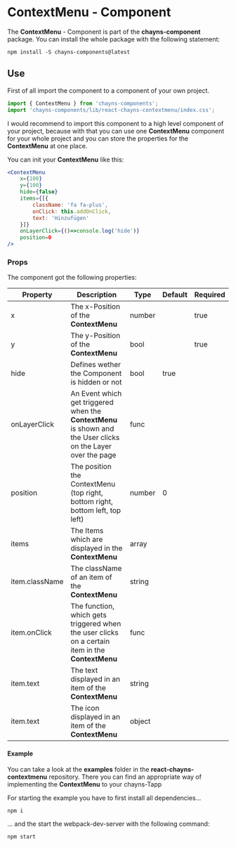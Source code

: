 # ContextMenu - Component #

The **ContextMenu** - Component is part of the **chayns-component** package. You can install the whole package with the following statement:

    npm install -S chayns-components@latest

## Use ##

First of all import the component to a component of your own project.

```jsx
import { ContextMenu } from 'chayns-components';
import 'chayns-components/lib/react-chayns-contextmenu/index.css';
```
I would recommend to import this component to a high level component of your project, because with that you can use one **ContextMenu** component for your whole project and you can store the properties for the **ContextMenu** at one place.

You can init your **ContextMenu** like this:
```jsx
<ContextMenu
    x={100}
    y={100}
    hide={false}
    items={[{
        className: 'fa fa-plus',
        onClick: this.addOnClick,
        text: 'Hinzufügen'
    }]}
    onLayerClick={()=>console.log('hide')}
    position=0
/>
```

### Props ###
The component got the following properties:

| Property   | Description                                                                                        | Type   | Default | Required
|------------|-----------------------------------------------------------------------------------------------------|--------|-------|------|
| x | The x-Position of the **ContextMenu**                                     | number |        | true |
| y | The y-Position of the **ContextMenu**                                     | bool   |        | true |
| hide | Defines wether the Component is hidden or not   | bool | true| |
| onLayerClick | An Event which get triggered when the **ContextMenu** is shown and the User clicks on the Layer over the page | func | ||
| position | The position the ContextMenu (top right, bottom right, bottom left, top left) | number | 0 ||
| items | The Items which are displayed in the **ContextMenu** | array | |
| item.className | The className of an item of the **ContextMenu** | string | |
| item.onClick | The function, which gets triggered when the user clicks on a certain item in the **ContextMenu** | func | ||
| item.text | The text displayed in an item of the **ContextMenu** | string | |
| item.text | The icon displayed in an item of the **ContextMenu** | object | |


#### Example ####

You can take a look at the **examples** folder in the **react-chayns-contextmenu** repository. There you can find an appropriate way of implementing the **ContextMenu** to your chayns-Tapp

For starting the example you have to first install all dependencies...
```
npm i
```
... and the start the webpack-dev-server with the following command:
```
npm start
```

[1]:  https://github.com/TobitSoftware/chayns-template-es6-react